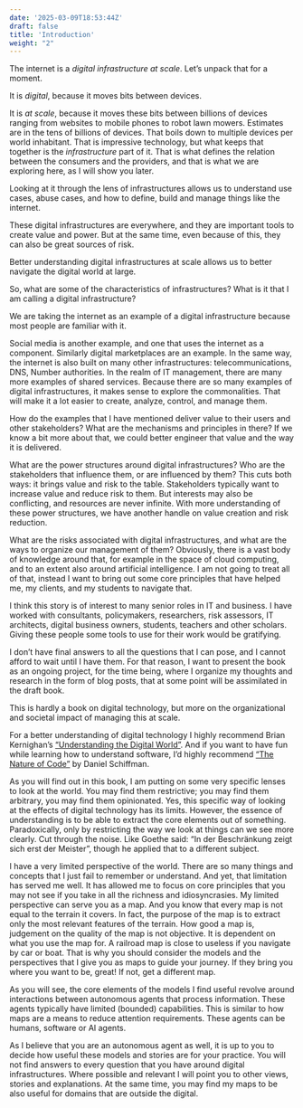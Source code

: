 ```yaml
---
date: '2025-03-09T18:53:44Z'
draft: false
title: 'Introduction'
weight: "2"
---
```

The internet is a _digital infrastructure at scale_. Let’s unpack that for a moment.

It is _digital_, because it moves bits between devices.

It is _at scale_, because it moves these bits between billions of devices ranging from websites to mobile phones to robot lawn mowers.
Estimates are in the tens of billions of devices.
That boils down to multiple devices per world inhabitant.
That is impressive technology, but what keeps that together is the _infrastructure_ part of it. That is what defines the relation between the consumers and the providers, and that is what we are exploring here, as I will show you later.

Looking at it through the lens of infrastructures allows us to understand use cases, abuse cases, and how to define, build and manage things like the internet.

These digital infrastructures are everywhere, and they are important tools to create value and power. But at the same time, even because of this, they can also be great sources of risk.

Better understanding digital infrastructures at scale allows us to better navigate the digital world at large.

So, what are some of the characteristics of infrastructures? What is it that I am calling a digital infrastructure?

We are taking the internet as an example of a digital infrastructure because most people are familiar with it.

Social media is another example, and one that uses the internet as a component. Similarly digital marketplaces are an example.
In the same way, the internet is also built on many other infrastructures: telecommunications, DNS, Number authorities.
In the realm of IT management, there are many more examples of shared services.
Because there are so many examples of digital infrastructures, it makes sense to explore the commonalities. That will make it a lot easier to create, analyze, control, and manage them.

How do the examples that I have mentioned deliver value to their users and other stakeholders? What are the mechanisms and principles in there? If we know a bit more about that, we could better engineer that value and the way it is delivered.

What are the power structures around digital infrastructures? Who are the stakeholders that influence them, or are influenced by them? This cuts both ways: it brings value and risk to the table. Stakeholders typically want to increase value and reduce risk to them. But interests may also be conflicting, and resources are never infinite. With more understanding of these power structures, we have another handle on value creation and risk reduction.

What are the risks associated with digital infrastructures, and what are the ways to organize our management of them? Obviously, there is a vast body of knowledge around that, for example in the space of cloud computing, and to an extent also around artificial intelligence. I am not going to treat all of that, instead I want to bring out some core principles that have helped me, my clients, and my students to navigate that.

I think this story is of interest to many senior roles in IT and business. I have worked with consultants, policymakers, researchers, risk assessors, IT architects, digital business owners, students, teachers and other scholars. Giving these people some tools to use for their work would be gratifying.

I don’t have final answers to all the questions that I can pose, and I cannot afford to wait until I have them. For that reason, I want to present the book as an ongoing project, for the time being, where I organize my thoughts and research in the form of blog posts, that at some point will be assimilated in the draft book.

This is hardly a book on digital technology, but more on the organizational and societal impact of managing this at scale.

For a better understanding of digital technology I highly recommend Brian Kernighan’s [“Understanding the Digital World”](https://kernighan.com). And if you want to have fun while learning how to understand software, I’d highly recommend [“The Nature of Code”](https://natureofcode.com) by Daniel Schiffman.

As you will find out in this book, I am putting on some very specific lenses to look at the world. You may find them restrictive; you may find them arbitrary, you may find them opinionated. Yes, this specific way of looking at the effects of digital technology has its limits. However, the essence of understanding is to be able to extract the core elements out of something. Paradoxically, only by restricting the way we look at things can we see more clearly. Cut through the noise. Like Goethe said: “In der Beschränkung zeigt sich erst der Meister”, though he applied that to a different subject.

I have a very limited perspective of the world. There are so many things and concepts that I just fail to remember or understand.
And yet, that limitation has served me well. It has allowed me to focus on core principles that you may not see if you take in all the richness and idiosyncrasies.
My limited perspective can serve you as a map. And you know that every map is not equal to the terrain it covers. In fact, the purpose of the map is to extract only the most relevant features of the terrain. How good a map is, judgement on the quality of the map is not objective. It is dependent on what you use the map for. A railroad map is close to useless if you navigate by car or boat.
That is why you should consider the models and the perspectives that I give you as maps to guide your journey. If they bring you where you want to be, great! If not, get a different map.

As you will see, the core elements of the models I find useful revolve around interactions between autonomous agents that process information. These agents typically have limited (bounded) capabilities.
This is similar to how maps are a means to reduce attention requirements. These agents can be humans, software or AI agents.

As I believe that you are an autonomous agent as well, it is up to you to decide how useful these models and stories are for your practice. You will not find answers to every question that you have around digital infrastructures. Where possible and relevant I will point you to other views, stories and explanations. At the same time, you may find my maps to be also useful for domains that are outside the digital.
